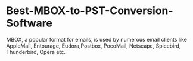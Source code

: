 # Best-MBOX-to-PST-Conversion-Software
MBOX, a popular format for emails, is used by numerous email clients like AppleMail, Entourage, Eudora,Postbox, PocoMail, Netscape, Spicebird, Thunderbird, Opera etc.
